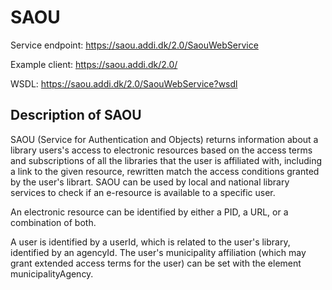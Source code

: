 # SAOU

Service endpoint: https://saou.addi.dk/2.0/SaouWebService

Example client: https://saou.addi.dk/2.0/

WSDL: https://saou.addi.dk/2.0/SaouWebService?wsdl

## Description of SAOU

SAOU (Service for Authentication and Objects) returns information about a library users's access to electronic resources based on the access terms and subscriptions of all the libraries that the user is affiliated with, including a link to the given resource, rewritten match the access conditions granted by the user's librart. SAOU can be used by local and national library services to check if an e-resource is available to a specific user.

An electronic resource can be identified by either a PID, a URL, or a combination of both.

A user is identified by a userId, which is related to the user's library, identified by an agencyId. The user's municipality affiliation (which may grant extended access terms for the user) can be set with the element municipalityAgency.
